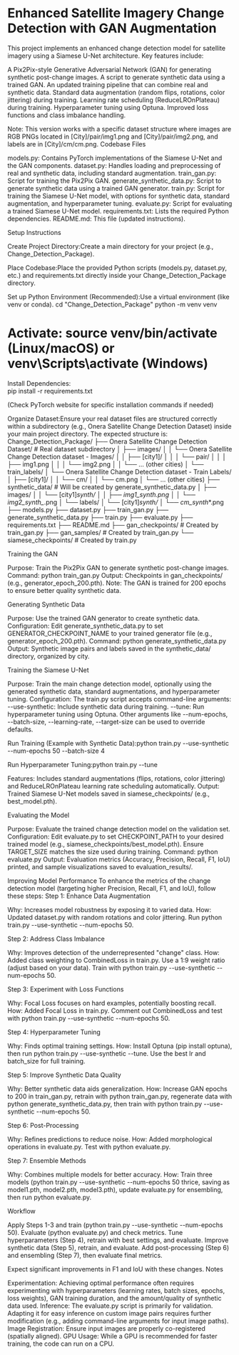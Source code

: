 # Enhanced Satellite Imagery Change Detection with GAN Augmentation
This project implements an enhanced change detection model for satellite imagery using a Siamese U-Net architecture. Key features include:

A Pix2Pix-style Generative Adversarial Network (GAN) for generating synthetic post-change images.
A script to generate synthetic data using a trained GAN.
An updated training pipeline that can combine real and synthetic data.
Standard data augmentation (random flips, rotations, color jittering) during training.
Learning rate scheduling (ReduceLROnPlateau) during training.
Hyperparameter tuning using Optuna.
Improved loss functions and class imbalance handling.

Note: This version works with a specific dataset structure where images are RGB PNGs located in [City]/pair/img1.png and [City]/pair/img2.png, and labels are in [City]/cm/cm.png.
Codebase Files

models.py: Contains PyTorch implementations of the Siamese U-Net and the GAN components.
dataset.py: Handles loading and preprocessing of real and synthetic data, including standard augmentation.
train_gan.py: Script for training the Pix2Pix GAN.
generate_synthetic_data.py: Script to generate synthetic data using a trained GAN generator.
train.py: Script for training the Siamese U-Net model, with options for synthetic data, standard augmentation, and hyperparameter tuning.
evaluate.py: Script for evaluating a trained Siamese U-Net model.
requirements.txt: Lists the required Python dependencies.
README.md: This file (updated instructions).

Setup Instructions

Create Project Directory:Create a main directory for your project (e.g., Change_Detection_Package).

Place Codebase:Place the provided Python scripts (models.py, dataset.py, etc.) and requirements.txt directly inside your Change_Detection_Package directory.

Set up Python Environment (Recommended):Use a virtual environment (like venv or conda).
cd "Change_Detection_Package"
python -m venv venv
# Activate: source venv/bin/activate (Linux/macOS) or venv\Scripts\activate (Windows)


Install Dependencies:  
pip install -r requirements.txt

(Check PyTorch website for specific installation commands if needed)

Organize Dataset:Ensure your real dataset files are structured correctly within a subdirectory (e.g., Onera Satellite Change Detection Dataset) inside your main project directory. The expected structure is:
Change_Detection_Package/
├── Onera Satellite Change Detection Dataset/  # Real dataset subdirectory
│   ├── images/
│   │   └── Onera Satellite Change Detection dataset - Images/
│   │       ├── [city1]/
│   │       │   └── pair/
│   │       │       ├── img1.png
│   │       │       └── img2.png
│   │       └── ... (other cities)
│   └── train_labels/
│       └── Onera Satellite Change Detection dataset - Train Labels/
│           ├── [city1]/
│           │   └── cm/
│           │       └── cm.png
│           └── ... (other cities)
├── synthetic_data/             # Will be created by generate_synthetic_data.py
│   ├── images/
│   │   └── [city1]_synth/
│   │       ├── img1_synth_*.png
│   │       └── img2_synth_*.png
│   └── labels/
│       └── [city1]_synth/
│           └── cm_synth_*.png
├── models.py
├── dataset.py
├── train_gan.py
├── generate_synthetic_data.py
├── train.py
├── evaluate.py
├── requirements.txt
├── README.md
├── gan_checkpoints/            # Created by train_gan.py
├── gan_samples/                # Created by train_gan.py
└── siamese_checkpoints/        # Created by train.py



Training the GAN

Purpose: Train the Pix2Pix GAN to generate synthetic post-change images.
Command: python train_gan.py
Output: Checkpoints in gan_checkpoints/ (e.g., generator_epoch_200.pth).
Note: The GAN is trained for 200 epochs to ensure better quality synthetic data.

Generating Synthetic Data

Purpose: Use the trained GAN generator to create synthetic data.
Configuration: Edit generate_synthetic_data.py to set GENERATOR_CHECKPOINT_NAME to your trained generator file (e.g., generator_epoch_200.pth).
Command: python generate_synthetic_data.py
Output: Synthetic image pairs and labels saved in the synthetic_data/ directory, organized by city.

Training the Siamese U-Net

Purpose: Train the main change detection model, optionally using the generated synthetic data, standard augmentations, and hyperparameter tuning.
Configuration: The train.py script accepts command-line arguments:
--use-synthetic: Include synthetic data during training.
--tune: Run hyperparameter tuning using Optuna.
Other arguments like --num-epochs, --batch-size, --learning-rate, --target-size can be used to override defaults.


Run Training (Example with Synthetic Data):python train.py --use-synthetic --num-epochs 50 --batch-size 4


Run Hyperparameter Tuning:python train.py --tune


Features: Includes standard augmentations (flips, rotations, color jittering) and ReduceLROnPlateau learning rate scheduling automatically.
Output: Trained Siamese U-Net models saved in siamese_checkpoints/ (e.g., best_model.pth).

Evaluating the Model

Purpose: Evaluate the trained change detection model on the validation set.
Configuration: Edit evaluate.py to set CHECKPOINT_PATH to your desired trained model (e.g., siamese_checkpoints/best_model.pth). Ensure TARGET_SIZE matches the size used during training.
Command: python evaluate.py
Output: Evaluation metrics (Accuracy, Precision, Recall, F1, IoU) printed, and sample visualizations saved to evaluation_results/.

Improving Model Performance
To enhance the metrics of the change detection model (targeting higher Precision, Recall, F1, and IoU), follow these steps:
Step 1: Enhance Data Augmentation

Why: Increases model robustness by exposing it to varied data.
How: Updated dataset.py with random rotations and color jittering. Run python train.py --use-synthetic --num-epochs 50.

Step 2: Address Class Imbalance

Why: Improves detection of the underrepresented "change" class.
How: Added class weighting to CombinedLoss in train.py. Use a 1:9 weight ratio (adjust based on your data). Train with python train.py --use-synthetic --num-epochs 50.

Step 3: Experiment with Loss Functions

Why: Focal Loss focuses on hard examples, potentially boosting recall.
How: Added Focal Loss in train.py. Comment out CombinedLoss and test with python train.py --use-synthetic --num-epochs 50.

Step 4: Hyperparameter Tuning

Why: Finds optimal training settings.
How: Install Optuna (pip install optuna), then run python train.py --use-synthetic --tune. Use the best lr and batch_size for full training.

Step 5: Improve Synthetic Data Quality

Why: Better synthetic data aids generalization.
How: Increase GAN epochs to 200 in train_gan.py, retrain with python train_gan.py, regenerate data with python generate_synthetic_data.py, then train with python train.py --use-synthetic --num-epochs 50.

Step 6: Post-Processing

Why: Refines predictions to reduce noise.
How: Added morphological operations in evaluate.py. Test with python evaluate.py.

Step 7: Ensemble Methods

Why: Combines multiple models for better accuracy.
How: Train three models (python train.py --use-synthetic --num-epochs 50 thrice, saving as model1.pth, model2.pth, model3.pth), update evaluate.py for ensembling, then run python evaluate.py.

Workflow

Apply Steps 1-3 and train (python train.py --use-synthetic --num-epochs 50).
Evaluate (python evaluate.py) and check metrics.
Tune hyperparameters (Step 4), retrain with best settings, and evaluate.
Improve synthetic data (Step 5), retrain, and evaluate.
Add post-processing (Step 6) and ensembling (Step 7), then evaluate final metrics.

Expect significant improvements in F1 and IoU with these changes.
Notes

Experimentation: Achieving optimal performance often requires experimenting with hyperparameters (learning rates, batch sizes, epochs, loss weights), GAN training duration, and the amount/quality of synthetic data used.
Inference: The evaluate.py script is primarily for validation. Adapting it for easy inference on custom image pairs requires further modification (e.g., adding command-line arguments for input image paths).
Image Registration: Ensure input images are properly co-registered (spatially aligned).
GPU Usage: While a GPU is recommended for faster training, the code can run on a CPU.

